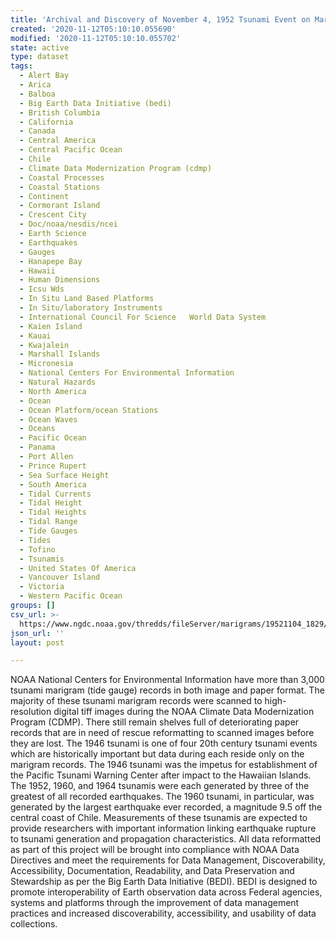 ```yaml
---
title: 'Archival and Discovery of November 4, 1952 Tsunami Event on Marigrams'
created: '2020-11-12T05:10:10.055690'
modified: '2020-11-12T05:10:10.055702'
state: active
type: dataset
tags:
  - Alert Bay
  - Arica
  - Balboa
  - Big Earth Data Initiative (bedi)
  - British Columbia
  - California
  - Canada
  - Central America
  - Central Pacific Ocean
  - Chile
  - Climate Data Modernization Program (cdmp)
  - Coastal Processes
  - Coastal Stations
  - Continent
  - Cormorant Island
  - Crescent City
  - Doc/noaa/nesdis/ncei
  - Earth Science
  - Earthquakes
  - Gauges
  - Hanapepe Bay
  - Hawaii
  - Human Dimensions
  - Icsu Wds
  - In Situ Land Based Platforms
  - In Situ/laboratory Instruments
  - International Council For Science   World Data System
  - Kaien Island
  - Kauai
  - Kwajalein
  - Marshall Islands
  - Micronesia
  - National Centers For Environmental Information
  - Natural Hazards
  - North America
  - Ocean
  - Ocean Platform/ocean Stations
  - Ocean Waves
  - Oceans
  - Pacific Ocean
  - Panama
  - Port Allen
  - Prince Rupert
  - Sea Surface Height
  - South America
  - Tidal Currents
  - Tidal Height
  - Tidal Heights
  - Tidal Range
  - Tide Gauges
  - Tides
  - Tofino
  - Tsunamis
  - United States Of America
  - Vancouver Island
  - Victoria
  - Western Pacific Ocean
groups: []
csv_url: >-
  https://www.ngdc.noaa.gov/thredds/fileServer/marigrams/19521104_1829/digitized/vibc_19521104.csv.gz
json_url: ''
layout: post

---
```

NOAA National Centers for Environmental Information have more than 3,000 tsunami marigram (tide gauge) records in both image and paper format. The majority of these tsunami marigram records were scanned to high-resolution digital tiff images during the NOAA Climate Data Modernization Program (CDMP). There still remain shelves full of deteriorating paper records that are in need of rescue reformatting to scanned images before they are lost. The 1946 tsunami is one of four 20th century tsunami events which are historically important but data during each reside only on the marigram records. The 1946 tsunami was the impetus for establishment of the Pacific Tsunami Warning Center after impact to the Hawaiian Islands. The 1952, 1960, and 1964 tsunamis were each generated by three of the greatest of all recorded earthquakes. The 1960 tsunami, in particular, was generated by the largest earthquake ever recorded, a magnitude 9.5 off the central coast of Chile. Measurements of these tsunamis are expected to provide researchers with important information linking earthquake rupture to tsunami generation and propagation characteristics. All data reformatted as part of this project will be brought into compliance with NOAA Data Directives and meet the requirements for Data Management, Discoverability, Accessibility, Documentation, Readability, and Data Preservation and Stewardship as per the Big Earth Data Initiative (BEDI). BEDI is designed to promote interoperability of Earth observation data across Federal agencies, systems and platforms through the improvement of data management practices and increased discoverability, accessibility, and usability of data collections.
